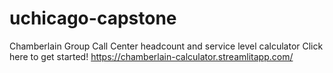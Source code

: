 # uchicago-capstone
Chamberlain Group Call Center headcount and service level calculator
Click here to get started! https://chamberlain-calculator.streamlitapp.com/ 
